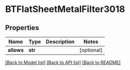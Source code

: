 # BTFlatSheetMetalFilter3018

## Properties
Name | Type | Description | Notes
------------ | ------------- | ------------- | -------------
**allows** | **str** |  | [optional] 

[[Back to Model list]](../README.md#documentation-for-models) [[Back to API list]](../README.md#documentation-for-api-endpoints) [[Back to README]](../README.md)


